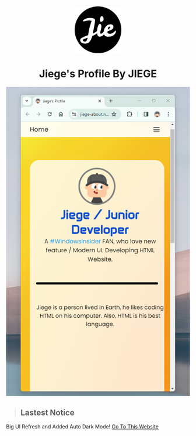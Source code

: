 <p align="center">
  <img width="128" align="center" src="/favicon/android-chrome-512x512.png">
</p>
<h1 align="center">Jiege's Profile By JIEGE</h1>
<p align="center"><img src="/screenshot/readme-image.png"></p>

> ## Lastest Notice
Big UI Refresh and Added Auto Dark Mode!
[Go To This Website](https://jiege-about.netlify.app)

